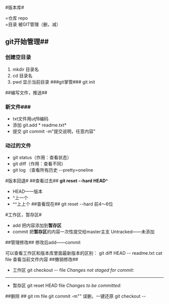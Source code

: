 
#版本库#

=仓库 repo  
=目录  被GIT管理（删，减）

## git开始管理##
### 创建空目录 ###

1. mkdir 目录名
2. cd 目录名
3. pwd 显示当前目录
###git掌管###
git init

##编写文件，推送##
### 新文件###
  -  txt文件用*utf*8编码
  - 添加  git.add  * readme.txt*
  -  提交 git commit -m"提交说明，任意内容"
  

### 动过的文件 ###
  - git status（作用：查看状态）
  - git diff（作用：查看不同）
  - git log （查看所有历史      --pretty=oneline

#版本回退#
##查看过去##
 **git reset --hard HEAD^**
- HEAD——版本
- ^上一个
- ^^上上个
##查看现在##
git reset --hard 前4～6位


#工作区，暂存区#

- add 把内容添加到**暂存区**
- commit  把**暂存区**的内容一次性提交给master主支
Untracked——未添加

##管理修改##
修改后add——commit

可以查看工作区和版本库里面最新版本的区别：
git diff HEAD -- readme.txt
cat file  查看当前文件内容
##撤销修改##

- 工作区
git checkout -- file
*Changes not staged for commit:*
***
- 暂存区
git reset HEAD file
*Changes to be committed:*

##删除 ##
git rm file
git commit -m""
误删，一键还原
 git checkout --
